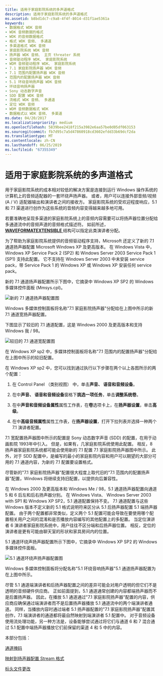 ```yaml
---
title: 适用于家庭影院系统的多声道格式
description: 适用于家庭影院系统的多声道格式
ms.assetid: b8bd1dc7-c9a8-4f4f-8014-d31f1ae5361a
keywords:
- 数据格式 WDK 音频
- WDK 音频数据的格式
- WDK 的音频数据格式
- 格式 WDK 音频、 多通道
- 多渠道格式 WDK 音频
- 家庭影院系统 WDK 音频
- 扬声器 WDK 音频、 主页 threater 系统
- 音频驱动程序 WDK、 家庭影院系统
- WDM 音频驱动程序 WDK、 家庭影院系统
- 7.1 家庭影院扬声器 WDK 音频
- 7.1 范围内配置扬声器 WDK 音频
- 范围内的配置扬声器 WDK 音频
- 5.1 环绕音响扬声器 WDK 音频
- 环绕音响扬声器
- Sony 动态数字声音
- SDD 配置 WDK 音频
- 流格式 WDK 音频、 多通道
- 定位 WDK 音频
- WDM 音频数据格式 WDK
- 数据格式以 WDK 音频、 多渠道
ms.date: 04/20/2017
ms.localizationpriority: medium
ms.openlocfilehash: 5839bee2418f215a3982e6aa57be0d05df063153
ms.sourcegitcommit: fb7d95c7a5d47860918cd3602efdd33b69dcf2da
ms.translationtype: MT
ms.contentlocale: zh-CN
ms.lasthandoff: 06/25/2019
ms.locfileid: "67355349"
---
```

# <a name="multichannel-formats-for-home-theater-systems"></a>适用于家庭影院系统的多声道格式


用于家庭影院系统的成本相对较低的解决方案是连接到运行 Windows 操作系统的计算机上的音频适配器的一套环绕声扬声器。 或者，用户可以连接外部音频/视频 (A / V) 适配器输出和演讲者之间的接收方。 家庭影院系统的受欢迎程度响应，5.1 和 7.1 渠道进行创作为这些系统的音频内容变得越来越多地可用。

若要准确地呈现多渠道的家庭影院系统上的音频内容需要可以将扬声器位置分配给多通道流中的音频声道的音频格式描述符。 如前所述， [ **WAVEFORMATEXTENSIBLE** ](https://docs.microsoft.com/windows-hardware/drivers/ddi/content/ksmedia/ns-ksmedia-waveformatextensible)结构可以指定此类演讲者分配。

为了帮助为家庭影院系统提供的音频驱动程序支持，Microsoft 还定义了新的 7.1 通道扬声器配置 Microsoft Windows XP 及更高版本。 在 Windows Vista 中，Windows XP Service Pack 2 (SP2) 和 Windows Server 2003 Service Pack 1 (SP1) 支持此配置。 它不支持在 Windows Server 2003 中未安装 service pack，带 Service Pack 1 的 Windows XP 或 Windows XP 安装任何 service pack。

新的 7.1 通道扬声器配置所示下图中，它摘录中 Windows XP SP2 的 Windows 多媒体控件面板 (Mmsys.cpl)。

![新的 7.1 通道扬声器配置图 ](images/spkrcfg1new.gif)

Windows 多媒体控制面板将名称"7.1 家庭影院扬声器"分配给在上图中所示的新 7.1 通道宽扬声器配置。

下图显示了较旧的 7.1 通道配置，这是 Windows 2000 及更高版本和支持 Windows 我 / 98。

![较旧的 7.1 通道宽配置图](images/spkrcfg1old.gif)

在 Windows XP sp2 中，多媒体控制面板将名称"7.1 范围内的配置扬声器"分配给在上图中所示的较旧配置。

在 Windows XP sp2 中，您可以找到通过执行以下步骤在两个以上各图所示的两个配置：

1.  在 Control Panel （类别视图） 中，单击**声音、 语音和音频设备**。

2.  在中**声音、 语音和音频设备**窗格下**挑选一项任务**，单击**调整系统卷**。

3.  在中**声音和音频设备属性**属性工作表，在**卷**选项卡上，在**扬声器设置**，单击**高级**。

4.  在中**高级音频属性**属性工作表，在**扬声器设置**，打开下拉列表并选择一种两个 7.1 演讲者配置。

7\.1 宽配置扬声器图中所示的配置是 Sony 动态数字声音 (SDD) 的配置，在用于动画影院 1993年中引入。 但是，如果有，几家庭影院系统使用此配置。 相反，8 扬声器家庭影院系统都可能会使用新的 7.1 配置 7.1 家庭影院扬声器图中所示。 此外，对于 SDD 配置中，是编写的最小的家庭影院内容和用户可以期望的大部分可用的 7.1 通道内容，为新的 7.1 配置要设置格式。

尽管新的"7.1 家庭影院扬声器"配置很大程度上取代旧的"7.1 范围内的配置扬声器"配置，Windows 将继续支持旧配置，以提供向后兼容性。

在 Windows 2000 及更高版本和 Windows Me / 98，5.1 通道扬声器配置向通道 5 和 6 后左和后右扬声器分别。 在 Windows Vista、 Windows Server 2003 with SP1 和 Windows XP SP2，5.1 通道配置保持不变。 7\.1 通道配置与这些 Windows 版本不定义新的 5.1 格式说明符来区分从 5.1 后扬声器配置 5.1 端扬声器配置。 由于两个配置都非常类似，定义两个 5.1 配置可能会导致在要使用哪个配置相关用户之间的混淆和是否播放内容编写的其他配置上的多配置。 当定位演讲者 6 演讲者家庭影院系统中，用户往往不区分端和后扬声器位置。 相反，定位的演讲者是更有可能由聊天室的形状和家具房间内的位置。

5\.1 通道环绕声扬声器配置所示下图中，它摘录中 Windows XP SP2 的 Windows 多媒体控件面板。

![5\.1 通道环绕声扬声器配置图 ](images/spkrcfg2.gif)

Windows 多媒体控制面板将分配名称"5.1 环绕音响扬声器"5.1 通道扬声器配置为在上图中所示。

尽管 5.1 通道端演讲者和后扬声器配置之间的差异可能会对用户透明的但它们不是透明的音频硬件供应商。 正如前面提到，5.1 通道通常创建的内容都端扬声器而不是后置扬声器。 因此，在播放 5.1 通道通过"7.1 家庭影院扬声器"配置的内容，供应商应确保通过端演讲者而不是后置扬声器播放 5.1 通道流中的两个端演讲者通道。 同样，当播放内容时通过端者 5.1 扬声器配置的"7.1 家庭影院扬声器"配置其创作，7.1 端演讲者的通道都将最自然映射到端演讲者 5.1 配置中。 对于音频设备使用流处理功能，另一种方法是，设备能够尝试通过将它们与通道 6 和 7 混合通过 5.1 配置中端扬声器播放它们前保留的渠道 4 和 5 中的内容。

本部分包括：

[通道掩码](channel-mask.md)

[映射到扬声器配置 Stream 格式](mapping-stream-formats-to-speaker-configurations.md)

[标头文件更改](header-file-changes.md)

 

 




